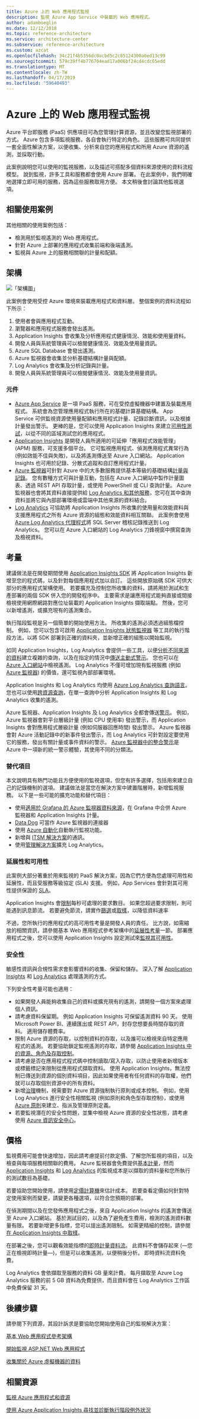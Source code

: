 ```yaml
---
title: Azure 上的 Web 應用程式監視
description: 監視 Azure App Service 中裝載的 Web 應用程式。
author: adamboeglin
ms.date: 12/12/2018
ms.topic: reference-architecture
ms.service: architecture-center
ms.subservice: reference-architecture
ms.custom: azcat
ms.openlocfilehash: 34c21f4b5356dc0acbd5c2c85124300a6ed13c99
ms.sourcegitcommit: 579c39ff4b776704ead17a006bf24cd4cdc65edd
ms.translationtype: MT
ms.contentlocale: zh-TW
ms.lasthandoff: 04/17/2019
ms.locfileid: "59640493"
---
```

# <a name="web-application-monitoring-on-azure"></a>Azure 上的 Web 應用程式監視

Azure 平台即服務 (PaaS) 供應項目可為您管理計算資源，並且改變您監視部署的方式。 Azure 包含多項監視服務，各自會執行特定的角色。 這些服務可共同提供一套全面性解決方案，以便收集、分析來自您的應用程式和所用 Azure 資源的遙測，並採取行動。

此案例說明您可以使用的監視服務，以及描述可搭配多個資料來源使用的資料流程模型。 說到監視，許多工具和服務都會使用 Azure 部署。 在此案例中，我們明確地選擇立即可用的服務，因為這些服務取用方便。 本文稍後會討論其他監視選項。

## <a name="relevant-use-cases"></a>相關使用案例

其他相關的使用案例包括：

- 檢測用於監視遙測的 Web 應用程式。
- 針對 Azure 上部署的應用程式收集前端和後端遙測。
- 監視與 Azure 上的服務相關聯的計量和配額。

## <a name="architecture"></a>架構

![「架構圖」](./images/architecture-diagram-app-monitoring.svg)

此案例會使用受控 Azure 環境來裝載應用程式和資料層。 整個案例的資料流程如下所示：

1. 使用者會與應用程式互動。
2. 瀏覽器和應用程式服務會發出遙測。
3. Application Insights 會收集及分析應用程式健康情況、效能和使用量資料。
4. 開發人員與系統管理員可以檢閱健康情況、效能及使用量資訊。
5. Azure SQL Database 會發出遙測。
6. Azure 監視器會收集並分析基礎結構計量與配額。
7. Log Analytics 會收集及分析記錄與計量。
8. 開發人員與系統管理員可以檢閱健康情況、效能及使用量資訊。

### <a name="components"></a>元件

- [Azure App Service](/azure/app-service/) 是一項 PaaS 服務，可在受控虛擬機器中建置及裝載應用程式。 系統會為您管理應用程式執行所在的基礎計算基礎結構。 App Service 可供監視資源使用量配額和應用程式計量、記錄診斷資訊，以及根據計量發出警示。 更棒的是，您可以使用 Application Insights 來建立[可用性測試][availability-tests]，以從不同的區域測試您的應用程式。
- [Application Insights][application-insights] 是開發人員所適用的可延伸「應用程式效能管理」(APM) 服務，可支援多個平台。 它可監視應用程式、偵測應用程式異常行為 (例如效能不佳與失敗)，以及將遙測傳送至 Azure 入口網站。 Application Insights 也可用於記錄、分散式追蹤和自訂應用程式計量。
- [Azure 監視器][azure-monitor]可針對 Azure 中的大多數服務提供基本等級的基礎結構[計量與記錄][metrics]。 您有數種方式可與計量互動，包括在 Azure 入口網站中製作計量圖表、透過 REST API 存取計量，或使用 PowerShell 或 CLI 查詢計量。 Azure 監視器也會將其資料直接提供給 [Log Analytics 和其他服務]，您可在其中查詢資料並將它與內部部署環境或雲端中其他來源的資料結合。
- [Log Analytics][log-analytics] 可協助將 Application Insights 所收集的使用量和效能資料與支援應用程式之所有 Azure 資源的組態和效能資料相互關聯。 此案例會使用 [Azure Log Analytics 代理程式][Azure Log Analytics agent]將 SQL Server 稽核記錄推送到 Log Analytics。 您可以在 Azure 入口網站的 Log Analytics 刀鋒視窗中撰寫查詢及檢視資料。

## <a name="considerations"></a>考量

建議做法是在開發期間使用 [Application Insights SDK][Application Insights SDKs] 將 Application Insights 新增至您的程式碼，以及針對每個應用程式加以自訂。 這些開放原始碼 SDK 可供大部分的應用程式架構使用。 若要擴充及控制您所收集的資料，請將用於測試和生產部署的兩個 SDK 併入您的開發程序中。 主要需求是讓應用程式能夠直接或間接檢視使用網際網路對應位址裝載的 Application Insights 擷取端點。 然後，您可以新增遙測，或擴充現有的遙測集合。

執行階段監視是另一個簡單的開始使用方法。 所收集的遙測必須透過組態檔控制。 例如，您可以包含可啟用 [Application Insights 狀態監視器][Application Insights Status Monitor] 等工具的執行階段方法，以將 SDK 部署到正確的資料夾，並新增正確的組態以開始監視。

如同 Application Insights，Log Analytics 會提供一些工具，以便[分析不同來源的資料][analyzing data across sources]建立複雜的查詢，以及在指定的情況中[傳送主動式警示][sending proactive alerts]。 您也可以在 [Azure 入口網站][the Azure portal]中檢視遙測。 Log Analytics 不僅可增加現有監視服務 (例如 [Azure 監視器][azure-monitor]) 的價值，還可監視內部部署環境。

Application Insights 和 Log Analytics 均使用 [Azure Log Analytics 查詢語言][Azure Log Analytics Query Language]。 您也可以使用[跨資源查詢](https://azure.microsoft.com/blog/query-across-resources)，在單一查詢中分析 Application Insights 和 Log Analytics 收集的遙測。

Azure 監視器、Application Insights 及 Log Analytics 全都會傳送[警示](/azure/monitoring-and-diagnostics/monitoring-overview-alerts)。 例如，Azure 監視器會對平台層級計量 (例如 CPU 使用率) 發出警示，而 Application Insights 會對應用程式層級計量 (例如伺服器回應時間) 發出警示。 Azure 監視器會對 Azure 活動記錄中的新事件發出警示，而 Log Analytics 可針對設定要使用它的服務，發出有關計量或事件資料的警示。 [Azure 監視器中的整合警示](/azure/monitoring-and-diagnostics/monitoring-overview-unified-alerts)是 Azure 中一項新的統一警示體驗，其使用不同的分類法。

### <a name="alternatives"></a>替代項目

本文說明具有熱門功能且方便使用的監視選項，但您有許多選擇，包括用來建立自己的記錄機制的選項。 建議做法是當您在解決方案中建置階層時，新增監視服務。 以下是一些可能的擴充功能和替代項目：

- 使用[適用於 Grafana 的 Azure 監視器資料來源][Azure Monitor Data Source For Grafana]，在 Grafana 中合併 Azure 監視器和 Application Insights 計量。
- [Data Dog][data-dog] 可當作 Azure 監視器的連接器
- 使用 [Azure 自動化][Azure Automation]自動執行監視功能。
- 新增與 [ITSM 解決方案][ITSM solutions]的通訊。
- 使用[管理解決方案][management solution]擴充 Log Analytics。

### <a name="scalability-and-availability"></a>延展性和可用性

此案例大部分著重於用來監視的 PaaS 解決方案，因為它們方便為您處理可用性和延展性，而且受服務等級協定 (SLA) 支援。 例如，App Services 會針對其可用性提供保證的 [SLA][SLA]。

Application Insights 會[限制][app-insights-limits]每秒可處理的要求數目。 如果您超過要求限制，則可能遇到訊息節流。 若要避免節流，請實作[篩選][message-filtering]或[取樣][message-sampling]，以降低資料速率

不過，您所執行的應用程式的高可用性考量是開發人員的責任。 比方說，如需縮放的相關資訊，請參閱基本 Web 應用程式參考架構中的[延展性考量](./basic-web-app.md#scalability-considerations)一節。 部署應用程式之後，您可以使用 Application Insights 設定測試來[監視其可用性][monitor its availability]。

### <a name="security"></a>安全性

敏感性資訊與合規性需求會影響資料的收集、保留和儲存。 深入了解 [Application Insights][application-insights] 和 [Log Analytics][log-analytics] 處理遙測的方式。

下列安全性考量可能也適用：

- 如果開發人員能夠收集自己的資料或擴充現有的遙測，請開發一個方案來處理個人資訊。
- 請考慮資料保留期。 例如 Application Insights 可保留遙測資料 90 天。 使用 Microsoft Power BI、連續匯出或 REST API，封存您想要長時間存取的資料。 適用儲存體費率。
- 限制 Azure 資源的存取，以控制資料的存取，以及誰可以檢視來自特定應用程式的遙測。 若要協助鎖定監視遙測的存取，請參閱 [Application Insights 中的資源、角色及存取控制][Resources, roles, and access control in Application Insights]。
- 請考慮是否在應用程式程式碼中控制讀取/寫入存取，以防止使用者新增版本或標籤標記來限制從應用程式擷取資料。 使用 Application Insights，無法控制已傳送到資源的個別資料項目，因此如果使用者有任何資料的存取權，他們就可以存取個別資源中的所有資料。
- 新增[治理](/azure/security/governance-in-azure)機制，視需要對 Azure 資源強制執行原則或成本控制。 例如，使用 Log Analytics 進行安全性相關監視 (例如原則和角色型存取控制)，或使用 [Azure 原則](/azure/azure-policy/azure-policy-introduction)來建立、指派及管理原則定義。
- 若要監視潛在的安全性問題，並集中檢視 Azure 資源的安全性狀態，請考慮使用 [Azure 資訊安全中心](/azure/security-center/security-center-intro)。

## <a name="pricing"></a>價格

監視費用可能會快速增加，因此請考慮提前付款定價、了解您所監視的項目，以及檢查與每項服務相關聯的費用。 Azure 監視器會免費提供[基本計量][ basic metrics]，然而 [Application Insights][application-insights-pricing] 和 [Log Analytics][log-analytics] 的監視成本是以擷取的資料量和您所執行的測試數目為基礎。

若要協助您開始使用，請使用[定價計算機][ pricing]來估計成本。 若要查看定價如何針對特定使用案例而變更，請變更各種選項，以符合您預期的部署。

在偵測期間以及在您發佈應用程式之後，來自 Application Insights 的遙測會傳送至 Azure 入口網站。 基於測試目的，以及為了避免產生費用，檢測的遙測資料數量有限。 若要新增更多指標，您可以提出遙測限制。 如需更精細的控制，請參閱[在 Application Insights 中取樣][Sampling in Application Insights]。

在部署之後，您可以觀看效能指標的[即時計量資料流][Live Metrics Stream]。 此資料不會儲存起來 (&mdash;您正在檢視即時計量&mdash;)，但是可以收集遙測，以便稍後分析。 即時資料流資料免費。

Log Analytics 會依擷取至服務的資料 GB 量來計費。 每月擷取至 Azure Log Analytics 服務的前 5 GB 資料為免費提供，而且資料會在 Log Analytics 工作區中免費保留 31 天。

## <a name="next-steps"></a>後續步驟

請參閱下列資源，其設計訴求是要協助您開始使用自己的監視解決方案：

[基本 Web 應用程式參考架構][Basic web application reference architecture]

[開始監視 ASP.NET Web 應用程式][Start monitoring your ASP.NET Web Application]

[收集關於 Azure 虛擬機器的資料][Collect data about Azure Virtual Machines]

## <a name="related-resources"></a>相關資源

[監視 Azure 應用程式和資源][Monitoring Azure applications and resources]

[使用 Azure Application Insights 尋找並診斷執行階段例外狀況][Find and diagnose run-time exceptions with Azure Application Insights]

<!-- links -->
[architecture]: ./images/architecture-diagram-app-monitoring.svg
[availability-tests]: /azure/application-insights/app-insights-monitor-web-app-availability
[application-insights]: /azure/application-insights/app-insights-overview
[azure-monitor]: /azure/monitoring-and-diagnostics/monitoring-overview-azure-monitor
[metrics]: /azure/monitoring-and-diagnostics/monitoring-supported-metrics
[Log Analytics 和其他服務]: /azure/log-analytics/log-analytics-azure-storage
[log-analytics]: /azure/log-analytics/log-analytics-overview
[Azure Log Analytics agent]: https://blogs.msdn.microsoft.com/sqlsecurity/2017/12/28/azure-log-analytics-oms-agent-now-collects-sql-server-audit-logs/
[application-insights-pricing]: https://azure.microsoft.com/pricing/details/application-insights/
[Application Insights SDKs]: /azure/application-insights/app-insights-asp-net
[Application Insights Status Monitor]: https://azure.microsoft.com/updates/application-insights-status-monitor-and-sdk-updated/
[analyzing data across sources]: /azure/log-analytics/log-analytics-dashboards
[sending proactive alerts]: /azure/log-analytics/log-analytics-alerts
[the Azure portal]: /azure/log-analytics/log-analytics-tutorial-dashboards
[Azure Log Analytics Query Language]: https://docs.loganalytics.io/docs/Learn
[cross-resource queries]: https://azure.microsoft.com/blog/query-across-resources/
[alerts]: /azure/monitoring-and-diagnostics/monitoring-overview-alerts
[Alerts (Preview)]: /azure/monitoring-and-diagnostics/monitoring-overview-unified-alerts
[Azure Monitor Data Source For Grafana]: https://grafana.com/plugins/grafana-azure-monitor-datasource
[Azure Automation]: /azure/automation/automation-intro
[ITSM solutions]: https://azure.microsoft.com/blog/itsm-connector-for-azure-is-now-generally-available/
[management solution]: /azure/monitoring/monitoring-solutions
[SLA]: https://azure.microsoft.com/support/legal/sla/app-service/v1_4/
[monitor its availability]: /azure/application-insights/app-insights-monitor-web-app-availability
[Resources, roles, and access control in Application Insights]: /azure/application-insights/app-insights-resources-roles-access-control
[basic metrics]: /azure/monitoring-and-diagnostics/monitoring-supported-metrics
[pricing]: https://azure.microsoft.com/pricing/calculator/#log-analyticsc126d8c1-ec9c-4e5b-9b51-4db95d06a9b1
[Sampling in Application Insights]: /azure/application-insights/app-insights-sampling
[Live Metrics Stream]: /azure/application-insights/app-insights-live-stream
[Basic web application reference architecture]: /azure/architecture/reference-architectures/app-service-web-app/basic-web-app#scalability-considerations
[Start monitoring your ASP.NET Web Application]: /azure/application-insights/quick-monitor-portal
[Collect data about Azure Virtual Machines]: /azure/log-analytics/log-analytics-quick-collect-azurevm
[Monitoring Azure applications and resources]: /azure/monitoring-and-diagnostics/monitoring-overview
[Find and diagnose run-time exceptions with Azure Application Insights]: /azure/application-insights/app-insights-tutorial-runtime-exceptions
[data-dog]: https://www.datadoghq.com/blog/azure-monitoring-enhancements/
[app-insights-limits]: /azure/azure-subscription-service-limits#application-insights-limits
[message-filtering]: /azure/application-insights/app-insights-api-filtering-sampling
[message-sampling]: /azure/application-insights/app-insights-sampling
